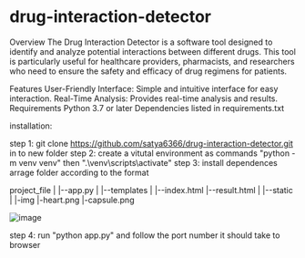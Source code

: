 # drug-interaction-detector
Overview
The Drug Interaction Detector is a software tool designed to identify and analyze potential interactions between different drugs. This tool is particularly useful for healthcare providers, pharmacists, and researchers who need to ensure the safety and efficacy of drug regimens for patients.

Features
User-Friendly Interface: Simple and intuitive interface for easy interaction.
Real-Time Analysis: Provides real-time analysis and results.
Requirements
Python 3.7 or later
Dependencies listed in requirements.txt

installation:

step 1: git clone https://github.com/satya6366/drug-interaction-detector.git in to new folder
step 2: create a vitutal environment as commands "python -m venv venv" then ".\venv\scripts\activate"
step 3: install dependences
arrage folder according to the format 

project_file
|
|--app.py
|
|--templates
       |
       |--index.html
       |--result.html
|
|--static
        |
        |-img
             |-heart.png
             |-capsule.png

  ![image](https://github.com/satya6366/drug-interaction-detector/assets/170462915/0d3ab1ee-f66d-4eaf-aee3-a2a9bc4e14c9)
           
        
step 4: run "python app.py" and follow the port number it should take to browser

